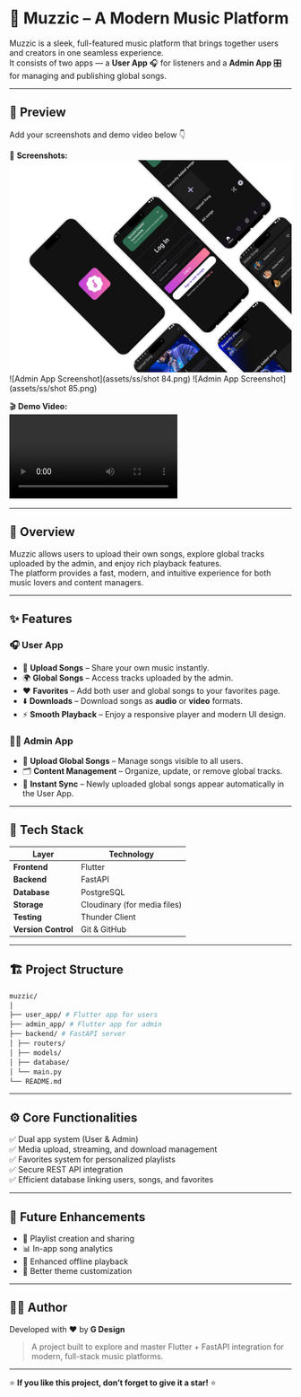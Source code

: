 # 🎵 Muzzic – A Modern Music Platform  

Muzzic is a sleek, full-featured music platform that brings together users and creators in one seamless experience.  
It consists of two apps — a **User App** 🎧 for listeners and a **Admin App** 🎛️ for managing and publishing global songs.  

---

## 🌆 Preview  

Add your screenshots and demo video below 👇  

📸 **Screenshots:**  
![User App Screenshot](assets/ss/shot_72.png)  
![Admin App Screenshot](assets/ss/shot 84.png)
![Admin App Screenshot](assets/ss/shot 85.png)

🎬 **Demo Video:**  
![Watch Demo](assets/demo/clideo_editor_cdfb686f7ec14ab89e8198d53fe0e690.mp4)

---

## 🚀 Overview  

Muzzic allows users to upload their own songs, explore global tracks uploaded by the admin, and enjoy rich playback features.  
The platform provides a fast, modern, and intuitive experience for both music lovers and content managers.  

---

## ✨ Features  

### 🎧 User App  
- 🎵 **Upload Songs** – Share your own music instantly.  
- 🌍 **Global Songs** – Access tracks uploaded by the admin.  
- ❤️ **Favorites** – Add both user and global songs to your favorites page.  
- ⬇️ **Downloads** – Download songs as **audio** or **video** formats.  
- ⚡ **Smooth Playback** – Enjoy a responsive player and modern UI design.  

### 🧑‍💻 Admin App  
- 🎤 **Upload Global Songs** – Manage songs visible to all users.  
- 🗂️ **Content Management** – Organize, update, or remove global tracks.  
- 🔄 **Instant Sync** – Newly uploaded global songs appear automatically in the User App.  

---

## 🧩 Tech Stack  

| Layer | Technology |
|-------|-------------|
| **Frontend** | Flutter |
| **Backend** | FastAPI |
| **Database** | PostgreSQL |
| **Storage** | Cloudinary (for media files) |
| **Testing** | Thunder Client |
| **Version Control** | Git & GitHub |

---

## 🏗️ Project Structure  

```bash
muzzic/
│
├── user_app/ # Flutter app for users
├── admin_app/ # Flutter app for admin
├── backend/ # FastAPI server
│ ├── routers/
│ ├── models/
│ ├── database/
│ └── main.py
└── README.md
```

---

## ⚙️ Core Functionalities  

✅ Dual app system (User & Admin)  
✅ Media upload, streaming, and download management  
✅ Favorites system for personalized playlists  
✅ Secure REST API integration  
✅ Efficient database linking users, songs, and favorites  

---

## 🌱 Future Enhancements  

- 🧾 Playlist creation and sharing  
- 📊 In-app song analytics  
- 📶 Enhanced offline playback  
- 🎨 Better theme customization  

---

## 👨‍💻 Author  

Developed with ❤️ by **G Design**  
> A project built to explore and master Flutter + FastAPI integration for modern, full-stack music platforms.  

---

⭐ **If you like this project, don’t forget to give it a star!** ⭐  
